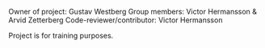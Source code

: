 Owner of project: Gustav Westberg
Group members: Victor Hermansson & Arvid Zetterberg
Code-reviewer/contributor: Victor Hermansson

Project is for training purposes.
